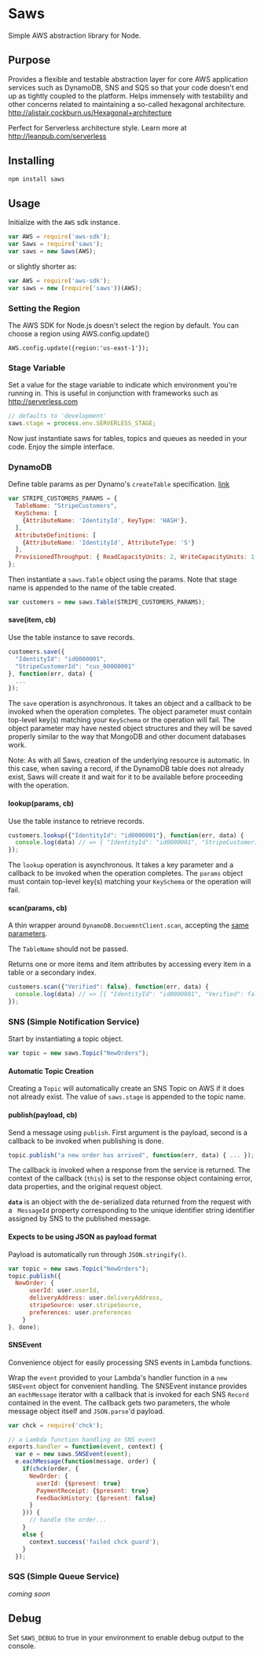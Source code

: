 # Saws

Simple AWS abstraction library for Node.

## Purpose

Provides a flexible and testable abstraction layer for core AWS application services such as DynamoDB, SNS and SQS so that your code doesn't end up as tightly coupled to the platform. Helps immensely with testability and other concerns related to maintaining a so-called hexagonal architecture. <http://alistair.cockburn.us/Hexagonal+architecture>

Perfect for Serverless architecture style. Learn more at <http://leanpub.com/serverless>

## Installing

```sh
npm install saws
```

## Usage

Initialize with the `AWS` sdk instance.

```javascript
var AWS = require('aws-sdk');
var Saws = require('saws');
var saws = new Saws(AWS);
```

or slightly shorter as:

```javascript
var AWS = require('aws-sdk');
var saws = new (require('saws'))(AWS);
```

### Setting the Region
The AWS SDK for Node.js doesn't select the region by default. You can choose a region using AWS.config.update()

```
AWS.config.update({region:'us-east-1'});
```

### Stage Variable

Set a value for the stage variable to indicate which environment you're running in. This is useful in conjunction with frameworks such as <http://serverless.com>

```javascript
// defaults to 'development'
saws.stage = process.env.SERVERLESS_STAGE;
```

Now just instantiate saws for tables, topics and queues as needed in your code. Enjoy the simple interface.

### DynamoDB

Define table params as per Dynamo's `createTable` specification. [link](http://docs.aws.amazon.com/AWSJavaScriptSDK/latest/AWS/DynamoDB.html#createTable-property)

```javascript
var STRIPE_CUSTOMERS_PARAMS = {
  TableName: "StripeCustomers",
  KeySchema: [
    {AttributeName: 'IdentityId', KeyType: 'HASH'},
  ],
  AttributeDefinitions: [
    {AttributeName: 'IdentityId', AttributeType: 'S'}
  ],
  ProvisionedThroughput: { ReadCapacityUnits: 2, WriteCapacityUnits: 1 }
};
```

Then instantiate a `saws.Table` object using the params. Note that stage name is appended to the name of the table created.

```javascript
var customers = new saws.Table(STRIPE_CUSTOMERS_PARAMS);
```

#### save(item, cb)

Use the table instance to save records.

```javascript
customers.save({
  "IdentityId": "id0000001",
  "StripeCustomerId": "cus_00000001"
}, function(err, data) {
  ...
});
```

The `save` operation is asynchronous. It takes an object and a callback to be invoked when the operation completes. The object parameter must contain top-level key(s) matching your `KeySchema` or the operation will fail. The object parameter may have nested object structures and they will be saved properly similar to the way that MongoDB and other document databases work.

Note: As with all Saws, creation of the underlying resource is automatic. In this case, when saving a record, if the DynamoDB table does not already exist, Saws will create it and wait for it to be available before proceeding with the operation.

#### lookup(params, cb)

Use the table instance to retrieve records.

```javascript
customers.lookup({"IdentityId": "id0000001"}, function(err, data) {
  console.log(data) // => { "IdentityId": "id0000001", "StripeCustomerId": "cus_00000001" },
});
```

The `lookup` operation is asynchronous. It takes a key parameter and a callback to be invoked when the operation completes. The `params` object must contain top-level key(s) matching your `KeySchema` or the operation will fail.

#### scan(params, cb)

A thin wrapper around `DynamoDB.DocuemntClient.scan`, accepting the [same parameters](https://docs.aws.amazon.com/AWSJavaScriptSDK/latest/AWS/DynamoDB/DocumentClient.html#scan-property).

The `TableName` should not be passed.

Returns one or more items and item attributes by accessing every item in a table or a secondary index.

```javascript
customers.scan({"Verified": false}, function(err, data) {
  console.log(data) // => [{ "IdentityId": "id0000001", "Verified": false}, { "IdentityId": "id0000004", "Verified": false}]
});
```

### SNS (Simple Notification Service)

Start by instantiating a topic object.

```javascript
var topic = new saws.Topic("NewOrders");
```

#### Automatic Topic Creation

Creating a `Topic` will automatically create an SNS Topic on AWS if it does not already exist. The value of `saws.stage` is appended to the topic name.

#### publish(payload, cb)

Send a message using `publish`. First argument is the payload, second is a callback to be invoked when publishing is done.

```javascript
topic.publish("a new order has arrived", function(err, data) { ... });
```

The callback is invoked when a response from the service is returned.  The context of the callback (`this`) is set to the response object containing error, data properties, and the original request object.

**`data`** is an object with the de-serialized data returned from the request with a ` MessageId` property corresponding to the unique identifier string identifier assigned by SNS to the published message.

#### Expects to be using JSON as payload format

Payload is automatically run through `JSON.stringify()`.

```javascript
var topic = new saws.Topic("NewOrders");
topic.publish({
  NewOrder: {
      userId: user.userId,
      deliveryAddress: user.deliveryAddress,
      stripeSource: user.stripeSource,
      preferences: user.preferences
    }
}, done);
```

#### SNSEvent

Convenience object for easily processing SNS events in Lambda functions.

Wrap the `event` provided to your Lambda's handler function in a `new SNSEvent` object for convenient handling. The SNSEvent instance provides an `eachMessage` iterator with a callback that is invoked for each SNS `Record` contained in the event. The callback gets two parameters, the whole message object itself and `JSON.parse`'d payload.

```javascript
var chck = require('chck');

// a Lambda function handling an SNS event
exports.handler = function(event, context) {
  var e = new saws.SNSEvent(event);
  e.eachMessage(function(message, order) {
    if(chck(order, {
      NewOrder: {
        userId: {$present: true}
        PaymentReceipt: {$present: true}
        FeedbackHistory: {$present: false}
      }
    })) {
      // handle the order...
    }
    else {
      context.success('failed chck guard');
    }
  });
```

### SQS (Simple Queue Service)

_coming soon_

## Debug

Set `SAWS_DEBUG` to true in your environment to enable debug output to the console.
